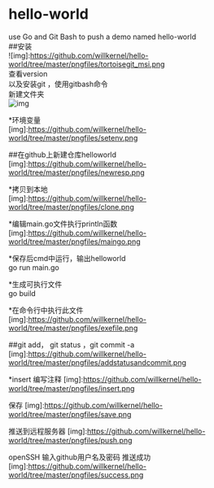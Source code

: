 # hello-world<br>
use Go and Git Bash to push a demo named hello-world<br>
##安装 <br>
![img]:https://github.com/willkernel/hello-world/tree/master/pngfiles/tortoisegit_msi.png<br>
查看version<br>
以及安装git ，使用gitbash命令<br>
新建文件夹<br>
![img](https://github.com/willkernel/hello-world/tree/master/pngfiles/mkdirs.png?raw=true)<br>

*环境变量<br>
[img]:https://github.com/willkernel/hello-world/tree/master/pngfiles/setenv.png<br>

##在github上新建仓库helloworld<br>
[img]:https://github.com/willkernel/hello-world/tree/master/pngfiles/newresp.png<br>

*拷贝到本地<br>
[img]:https://github.com/willkernel/hello-world/tree/master/pngfiles/clone.png<br>

*编辑main.go文件执行println函数<br>
[img]:https://github.com/willkernel/hello-world/tree/master/pngfiles/maingo.png<br>

*保存后cmd中运行，输出helloworld<br>
go run main.go<br>

*生成可执行文件<br>
go build<br>

*在命令行中执行此文件<br>
[img]:https://github.com/willkernel/hello-world/tree/master/pngfiles/exefile.png<br>

##git add， git status ，git commit -a 
[img]:https://github.com/willkernel/hello-world/tree/master/pngfiles/addstatusandcommit.png<br>

*insert 编写注释
[img]:https://github.com/willkernel/hello-world/tree/master/pngfiles/insert.png<br>

保存
[img]:https://github.com/willkernel/hello-world/tree/master/pngfiles/save.png<br>

推送到远程服务器
[img]:https://github.com/willkernel/hello-world/tree/master/pngfiles/push.png<br>


openSSH 输入github用户名及密码
推送成功<br>
[img]:https://github.com/willkernel/hello-world/tree/master/pngfiles/success.png
